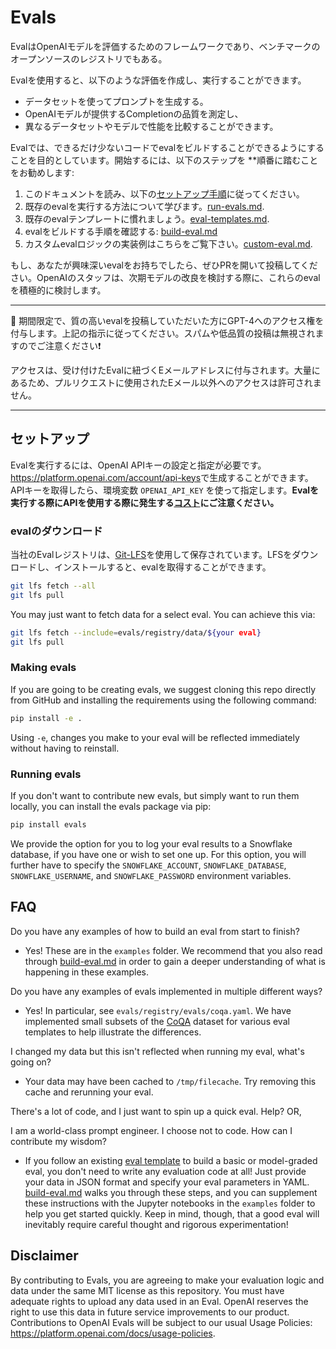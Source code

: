 # Evals

EvalはOpenAIモデルを評価するためのフレームワークであり、ベンチマークのオープンソースのレジストリでもある。

Evalを使用すると、以下のような評価を作成し、実行することができます。
- データセットを使ってプロンプトを生成する。
- OpenAIモデルが提供するCompletionの品質を測定し、
- 異なるデータセットやモデルで性能を比較することができます。

Evalでは、できるだけ少ないコードでevalをビルドすることができるようにすることを目的としています。開始するには、以下のステップを **順番に踏むことをお勧めします:
1. このドキュメントを読み、以下の[セットアップ手順](README.md#Setup)に従ってください。
2. 既存のevalを実行する方法について学びます。[run-evals.md](docs/run-evals.md).
3. 既存のevalテンプレートに慣れましょう。[eval-templates.md](docs/eval-templates.md).
4. evalをビルドする手順を確認する: [build-eval.md](docs/build-eval.md)
5. カスタムevalロジックの実装例はこちらをご覧下さい。[custom-eval.md](docs/custom-eval.md).

もし、あなたが興味深いevalをお持ちでしたら、ぜひPRを開いて投稿してください。OpenAIのスタッフは、次期モデルの改良を検討する際に、これらのevalを積極的に検討します。

____________________
🚨 期間限定で、質の高いevalを投稿していただいた方にGPT-4へのアクセス権を付与します。上記の指示に従ってください。スパムや低品質の投稿は無視されますのでご注意ください❗️

アクセスは、受け付けたEvalに紐づくEメールアドレスに付与されます。大量にあるため、プルリクエストに使用されたEメール以外へのアクセスは許可されません。
____________________

## セットアップ

Evalを実行するには、OpenAI APIキーの設定と指定が必要です。<https://platform.openai.com/account/api-keys>で生成することができます。APIキーを取得したら、環境変数 `OPENAI_API_KEY` を使って指定します。**Evalを実行する際にAPIを使用する際に発生する[コスト](https://openai.com/pricing)にご注意ください。**

### evalのダウンロード

当社のEvalレジストリは、[Git-LFS](https://git-lfs.com/)を使用して保存されています。LFSをダウンロードし、インストールすると、evalを取得することができます。
```sh
git lfs fetch --all
git lfs pull
```

You may just want to fetch data for a select eval. You can achieve this via:
```sh
git lfs fetch --include=evals/registry/data/${your eval}
git lfs pull
```

### Making evals

If you are going to be creating evals, we suggest cloning this repo directly from GitHub and installing the requirements using the following command:

```sh
pip install -e .
```

Using `-e`, changes you make to your eval will be reflected immediately without having to reinstall.

### Running evals

If you don't want to contribute new evals, but simply want to run them locally, you can install the evals package via pip:

```sh
pip install evals
```

We provide the option for you to log your eval results to a Snowflake database, if you have one or wish to set one up. For this option, you will further have to specify the `SNOWFLAKE_ACCOUNT`, `SNOWFLAKE_DATABASE`, `SNOWFLAKE_USERNAME`, and `SNOWFLAKE_PASSWORD` environment variables.

## FAQ

Do you have any examples of how to build an eval from start to finish?

- Yes! These are in the `examples` folder. We recommend that you also read through [build-eval.md](docs/build-eval.md) in order to gain a deeper understanding of what is happening in these examples.

Do you have any examples of evals implemented in multiple different ways?

- Yes! In particular, see `evals/registry/evals/coqa.yaml`. We have implemented small subsets of the [CoQA](https://stanfordnlp.github.io/coqa/) dataset for various eval templates to help illustrate the differences.

I changed my data but this isn't reflected when running my eval, what's going on?

- Your data may have been cached to `/tmp/filecache`. Try removing this cache and rerunning your eval.

There's a lot of code, and I just want to spin up a quick eval. Help? OR,

I am a world-class prompt engineer. I choose not to code. How can I contribute my wisdom?

- If you follow an existing [eval template](docs/eval-templates.md) to build a basic or model-graded eval, you don't need to write any evaluation code at all! Just provide your data in JSON format and specify your eval parameters in YAML. [build-eval.md](docs/build-eval.md) walks you through these steps, and you can supplement these instructions with the Jupyter notebooks in the `examples` folder to help you get started quickly. Keep in mind, though, that a good eval will inevitably require careful thought and rigorous experimentation!

## Disclaimer

By contributing to Evals, you are agreeing to make your evaluation logic and data under the same MIT license as this repository. You must have adequate rights to upload any data used in an Eval. OpenAI reserves the right to use this data in future service improvements to our product. Contributions to OpenAI Evals will be subject to our usual Usage Policies: https://platform.openai.com/docs/usage-policies.
